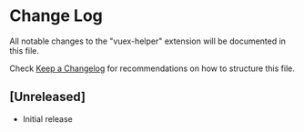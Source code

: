 # Change Log

All notable changes to the "vuex-helper" extension will be documented in this file.

Check [Keep a Changelog](http://keepachangelog.com/) for recommendations on how to structure this file.

## [Unreleased]

- Initial release